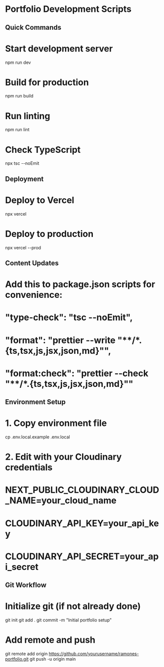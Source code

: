 # Portfolio Development Scripts

## Quick Commands

# Start development server
npm run dev

# Build for production
npm run build

# Run linting
npm run lint

# Check TypeScript
npx tsc --noEmit

## Deployment

# Deploy to Vercel
npx vercel

# Deploy to production
npx vercel --prod

## Content Updates

# Add this to package.json scripts for convenience:
# "type-check": "tsc --noEmit",
# "format": "prettier --write \"**/*.{ts,tsx,js,jsx,json,md}\"",
# "format:check": "prettier --check \"**/*.{ts,tsx,js,jsx,json,md}\""

## Environment Setup

# 1. Copy environment file
cp .env.local.example .env.local

# 2. Edit with your Cloudinary credentials
# NEXT_PUBLIC_CLOUDINARY_CLOUD_NAME=your_cloud_name
# CLOUDINARY_API_KEY=your_api_key  
# CLOUDINARY_API_SECRET=your_api_secret

## Git Workflow

# Initialize git (if not already done)
git init
git add .
git commit -m "Initial portfolio setup"

# Add remote and push
git remote add origin https://github.com/yourusername/ramones-portfolio.git
git push -u origin main
